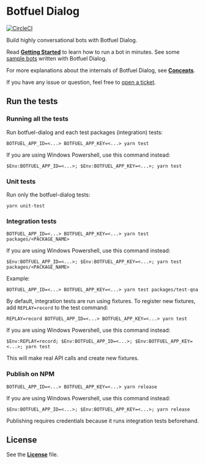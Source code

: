 # Botfuel Dialog

[![CircleCI](https://circleci.com/gh/Botfuel/botfuel-dialog.svg?style=svg)](https://circleci.com/gh/Botfuel/botfuel-dialog)

Build highly conversational bots with Botfuel Dialog.

Read [**Getting Started**](https://docs.botfuel.io/platform/tutorials/getting-started) to learn how to run a bot in minutes.
See some [sample bots](https://github.com/topics/botfuel-dialog-samples) written with Botfuel Dialog.

For more explanations about the internals of Botfuel Dialog, see [**Concepts**](https://docs.botfuel.io/platform/concepts).

If you have any issue or question, feel free to [open a ticket](https://github.com/Botfuel/botfuel-dialog/issues).

## Run the tests

### Running all the tests

Run botfuel-dialog and each test packages (integration) tests:

```shell
BOTFUEL_APP_ID=<...> BOTFUEL_APP_KEY=<...> yarn test
```

If you are using Windows Powershell, use this command instead:
```shell
$Env:BOTFUEL_APP_ID=<...>; $Env:BOTFUEL_APP_KEY=<...>; yarn test
```

### Unit tests

Run only the botfuel-dialog tests:

```shell
yarn unit-test
```

### Integration tests

```shell
BOTFUEL_APP_ID=<...> BOTFUEL_APP_KEY=<...> yarn test packages/<PACKAGE_NAME>
```

If you are using Windows Powershell, use this command instead:
```shell
$Env:BOTFUEL_APP_ID=<...>; $Env:BOTFUEL_APP_KEY=<...>; yarn test packages/<PACKAGE_NAME>
```

Example:

```shell
BOTFUEL_APP_ID=<...> BOTFUEL_APP_KEY=<...> yarn test packages/test-qna
```

By default, integration tests are run using fixtures.
To register new fixtures, add `REPLAY=record` to the test command:

```shell
REPLAY=record BOTFUEL_APP_ID=<...> BOTFUEL_APP_KEY=<...> yarn test
```

If you are using Windows Powershell, use this command instead:
```shell
$Env:REPLAY=record; $Env:BOTFUEL_APP_ID=<...>; $Env:BOTFUEL_APP_KEY=<...>; yarn test
```

This will make real API calls and create new fixtures.

### Publish on NPM

```shell
BOTFUEL_APP_ID=<...> BOTFUEL_APP_KEY=<...> yarn release
```

If you are using Windows Powershell, use this command instead:
```shell
$Env:BOTFUEL_APP_ID=<...>; $Env:BOTFUEL_APP_KEY=<...>; yarn release
```

Publishing requires credentials because it runs integration tests beforehand.

## License

See the [**License**](LICENSE.md) file.
